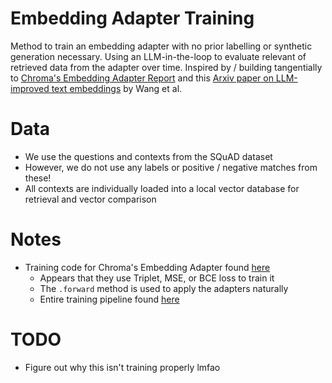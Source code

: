 # Embedding Adapter Training
Method to train an embedding adapter with no prior labelling or synthetic generation necessary. Using an LLM-in-the-loop to evaluate relevant of retrieved data 
from the adapter over time. Inspired by / building tangentially to [Chroma's Embedding Adapter Report](https://research.trychroma.com/embedding-adapters) and this [Arxiv paper on LLM-improved text embeddings](https://arxiv.org/abs/2401.00368) by Wang et al.

# Data
* We use the questions and contexts from the SQuAD dataset
* However, we do not use any labels or positive / negative matches from these!
* All contexts are individually loaded into a local vector database for retrieval and vector comparison

# Notes
* Training code for Chroma's Embedding Adapter found [here](https://github.com/suvansh/ChromaAdaptEmbed/blob/main/adapt_embed/models/nn/nn.py)
    * Appears that they use Triplet, MSE, or BCE loss to train it
    * The `.forward` method is used to apply the adapters naturally
    * Entire training pipeline found [here](https://github.com/suvansh/ChromaAdaptEmbed/blob/main/adapt_embed/models/nn/run_nn.py)

# TODO
* Figure out why this isn't training properly lmfao

